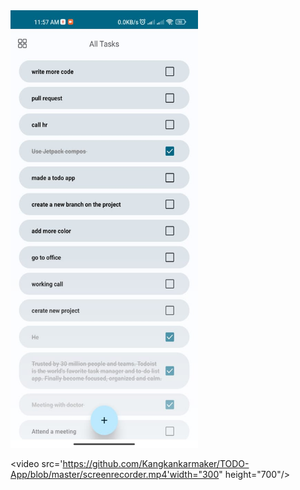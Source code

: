 <img width="300" height="700" src="https://github.com/Kangkankarmaker/TODO-App/blob/master/appScreenshort.jpeg">



<video src='https://github.com/Kangkankarmaker/TODO-App/blob/master/screenrecorder.mp4'width="300" height="700"/>
